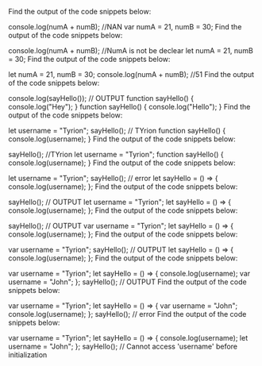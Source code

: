 Find the output of the code snippets below:

console.log(numA + numB); //NAN
var numA = 21,
  numB = 30;
Find the output of the code snippets below:

console.log(numA + numB); //NumA is not be declear
let numA = 21,
  numB = 30;
Find the output of the code snippets below:

let numA = 21,
  numB = 30;
console.log(numA + numB); //51
Find the output of the code snippets below:

console.log(sayHello()); // OUTPUT
function sayHello() {
  console.log("Hey");
}
function sayHello() {
  console.log("Hello");
}
Find the output of the code snippets below:

let username = "Tyrion";
sayHello(); // TYrion
function sayHello() {
  console.log(username);
}
Find the output of the code snippets below:

sayHello(); //TYrion
let username = "Tyrion";
function sayHello() {
  console.log(username);
}
Find the output of the code snippets below:

let username = "Tyrion";
sayHello(); // error
let sayHello = () => {
  console.log(username);
};
Find the output of the code snippets below:

sayHello(); // OUTPUT
let username = "Tyrion";
let sayHello = () => {
  console.log(username);
};
Find the output of the code snippets below:

sayHello(); // OUTPUT
var username = "Tyrion";
let sayHello = () => {
  console.log(username);
};
Find the output of the code snippets below:

var username = "Tyrion";
sayHello(); // OUTPUT
let sayHello = () => {
  console.log(username);
};
Find the output of the code snippets below:

var username = "Tyrion";
let sayHello = () => {
  console.log(username);
  var username = "John";
};
sayHello(); // OUTPUT
Find the output of the code snippets below:

var username = "Tyrion";
let sayHello = () => {
  var username = "John";
  console.log(username);
};
sayHello(); // error
Find the output of the code snippets below:

var username = "Tyrion";
let sayHello = () => {
  console.log(username);
  let username = "John";
};
sayHello(); // Cannot access 'username' before initialization
